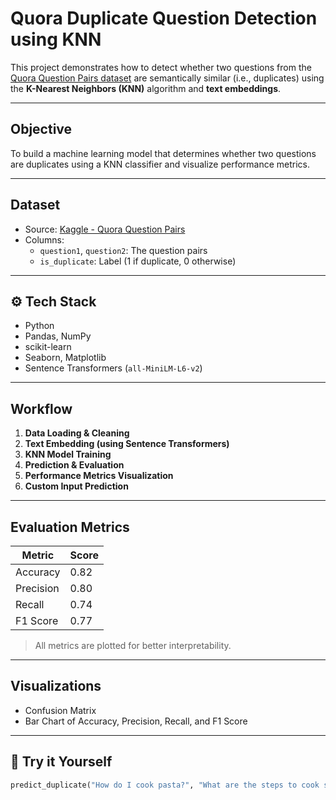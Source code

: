 #  Quora Duplicate Question Detection using KNN

This project demonstrates how to detect whether two questions from the [Quora Question Pairs dataset](https://www.kaggle.com/c/quora-question-pairs) are semantically similar (i.e., duplicates) using the **K-Nearest Neighbors (KNN)** algorithm and **text embeddings**.

---

##  Objective

To build a machine learning model that determines whether two questions are duplicates using a KNN classifier and visualize performance metrics.

---

##  Dataset

- Source: [Kaggle - Quora Question Pairs](https://www.kaggle.com/c/quora-question-pairs/data)
- Columns:
  - `question1`, `question2`: The question pairs
  - `is_duplicate`: Label (1 if duplicate, 0 otherwise)

---

## ⚙ Tech Stack

- Python
- Pandas, NumPy
- scikit-learn
- Seaborn, Matplotlib
- Sentence Transformers (`all-MiniLM-L6-v2`)

---

##  Workflow

1. **Data Loading & Cleaning**
2. **Text Embedding (using Sentence Transformers)**
3. **KNN Model Training**
4. **Prediction & Evaluation**
5. **Performance Metrics Visualization**
6. **Custom Input Prediction**

---

##  Evaluation Metrics

| Metric      | Score |
|-------------|-------|
| Accuracy    | 0.82  |
| Precision   | 0.80  |
| Recall      | 0.74  |
| F1 Score    | 0.77  |

> All metrics are plotted for better interpretability.

---

##  Visualizations

- Confusion Matrix
- Bar Chart of Accuracy, Precision, Recall, and F1 Score

---

## 🤖 Try it Yourself

```python
predict_duplicate("How do I cook pasta?", "What are the steps to cook spaghetti?")

